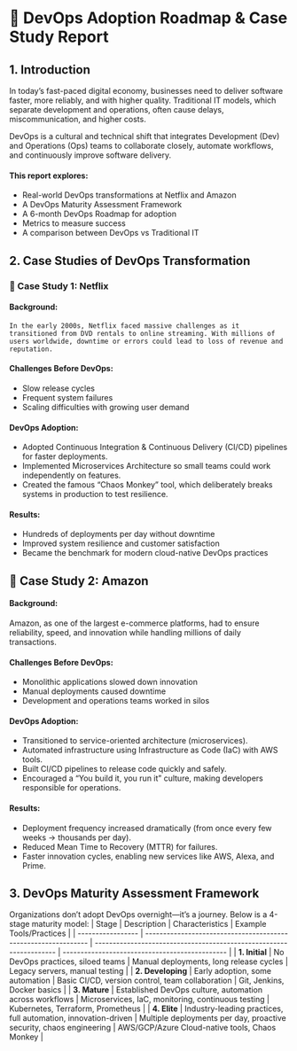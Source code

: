 # 📘 DevOps Adoption Roadmap & Case Study Report
## 1. Introduction
In today’s fast-paced digital economy, businesses need to deliver software faster, more reliably, and with higher quality. Traditional IT models, which separate development and operations, often cause delays, miscommunication, and higher costs.

DevOps is a cultural and technical shift that integrates Development (Dev) and Operations (Ops) teams to collaborate closely, automate workflows, and continuously improve software delivery.

#### This report explores:
- Real-world DevOps transformations at Netflix and Amazon
- A DevOps Maturity Assessment Framework
- A 6-month DevOps Roadmap for adoption
- Metrics to measure success
- A comparison between DevOps vs Traditional IT

## 2. Case Studies of DevOps Transformation
### 🔹 Case Study 1: Netflix
#### Background:
    In the early 2000s, Netflix faced massive challenges as it transitioned from DVD rentals to online streaming. With millions of users worldwide, downtime or errors could lead to loss of revenue and reputation.

#### Challenges Before DevOps:
- Slow release cycles
- Frequent system failures
- Scaling difficulties with growing user demand

#### DevOps Adoption:
* Adopted Continuous Integration & Continuous Delivery (CI/CD) pipelines for faster deployments.
* Implemented Microservices Architecture so small teams could work independently on features.
* Created the famous “Chaos Monkey” tool, which deliberately breaks systems in production to test resilience.

#### Results:
* Hundreds of deployments per day without downtime
* Improved system resilience and customer satisfaction
* Became the benchmark for modern cloud-native DevOps practices

## 🔹 Case Study 2: Amazon
#### Background:
Amazon, as one of the largest e-commerce platforms, had to ensure reliability, speed, and innovation while handling millions of daily transactions.

#### Challenges Before DevOps:
- Monolithic applications slowed down innovation
- Manual deployments caused downtime
- Development and operations teams worked in silos

#### DevOps Adoption:
* Transitioned to service-oriented architecture (microservices).
* Automated infrastructure using Infrastructure as Code (IaC) with AWS tools.
* Built CI/CD pipelines to release code quickly and safely.
* Encouraged a “You build it, you run it” culture, making developers responsible for operations.

#### Results:
* Deployment frequency increased dramatically (from once every few weeks → thousands per day).
* Reduced Mean Time to Recovery (MTTR) for failures.
* Faster innovation cycles, enabling new services like AWS, Alexa, and Prime.

## 3. DevOps Maturity Assessment Framework
Organizations don’t adopt DevOps overnight—it’s a journey. Below is a 4-stage maturity model:
| Stage             | Description                                                    | Characteristics                                                     | Example Tools/Practices                        |
| ----------------- | -------------------------------------------------------------- | ------------------------------------------------------------------- | ---------------------------------------------- |
| **1. Initial**    | No DevOps practices, siloed teams                              | Manual deployments, long release cycles                             | Legacy servers, manual testing                 |
| **2. Developing** | Early adoption, some automation                                | Basic CI/CD, version control, team collaboration                    | Git, Jenkins, Docker basics                    |
| **3. Mature**     | Established DevOps culture, automation across workflows        | Microservices, IaC, monitoring, continuous testing                  | Kubernetes, Terraform, Prometheus              |
| **4. Elite**      | Industry-leading practices, full automation, innovation-driven | Multiple deployments per day, proactive security, chaos engineering | AWS/GCP/Azure Cloud-native tools, Chaos Monkey |

